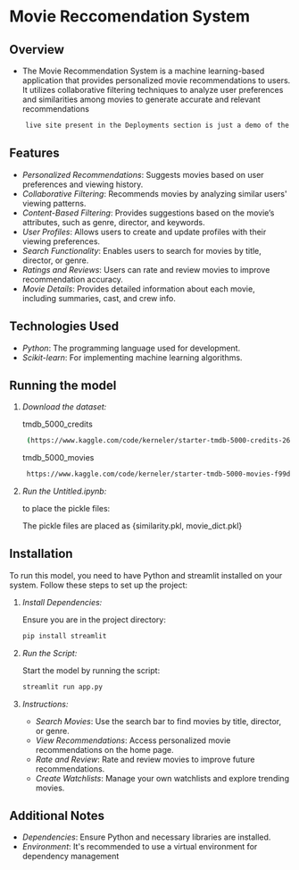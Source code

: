 # Movie Reccomendation System

## Overview

- The Movie Recommendation System is a machine learning-based application that provides personalized movie recommendations to users. It utilizes collaborative filtering techniques to analyze user preferences and similarities among movies to generate accurate and relevant recommendations

```bash
    live site present in the Deployments section is just a demo of the website
 ```


## Features

- *Personalized Recommendations*: Suggests movies based on user preferences and viewing history.
- *Collaborative Filtering*: Recommends movies by analyzing similar users' viewing patterns.
- *Content-Based Filtering*: Provides suggestions based on the movie’s attributes, such as genre, director, and keywords.
- *User Profiles*: Allows users to create and update profiles with their viewing preferences.
- *Search Functionality*: Enables users to search for movies by title, director, or genre.
- *Ratings and Reviews*: Users can rate and review movies to improve recommendation accuracy.
- *Movie Details*: Provides detailed information about each movie, including summaries, cast, and crew info.
## Technologies Used

- *Python*: The programming language used for development.
- *Scikit-learn*: For implementing machine learning algorithms.

## Running the model

1. *Download the dataset:*

    tmdb_5000_credits
   ```bash
    (https://www.kaggle.com/code/kerneler/starter-tmdb-5000-credits-26649e12-5/input)
   ```
    tmdb_5000_movies
   ```bash
    https://www.kaggle.com/code/kerneler/starter-tmdb-5000-movies-f99d3607-2
   ```
    

3. *Run the Untitled.ipynb:*

    to place the pickle files:

    The pickle files are placed as
    {similarity.pkl, movie_dict.pkl}
    
    

## Installation 

To run this model, you need to have Python and streamlit installed on your system. Follow these steps to set up the project:

1.  *Install Dependencies:*


    Ensure you are in the project directory:

    ```bash
    pip install streamlit
    ```

2. *Run the Script:*

    Start the model by running the script:

    ```bash
    streamlit run app.py
    ```

3. *Instructions:*

    - *Search Movies*: Use the search bar to find movies by title, director, or genre.
    - *View Recommendations*: Access personalized movie recommendations on the home page.
    - *Rate and Review*: Rate and review movies to improve future recommendations.
    - *Create Watchlists*: Manage your own watchlists and explore trending movies.

## Additional Notes
- *Dependencies*: Ensure Python and necessary libraries are installed.
- *Environment*: It's recommended to use a virtual environment for dependency management
